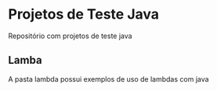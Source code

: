 # Projetos de Teste Java
Repositório com projetos de teste java

## Lamba
A pasta lambda possui exemplos de uso de lambdas com java
